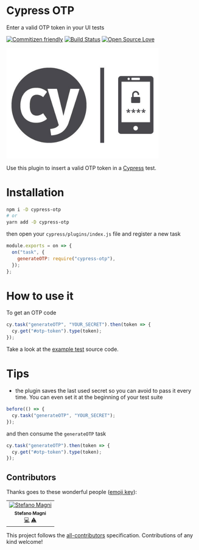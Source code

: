 # Cypress OTP
Enter a valid OTP token in your UI tests

[![Commitizen friendly](https://img.shields.io/badge/commitizen-friendly-brightgreen.svg)](http://commitizen.github.io/cz-cli/)
[![Build Status](https://travis-ci.com/NoriSte/cypress-otp.svg?branch=master)](https://travis-ci.com/NoriSte/cypress-otp)
[![Open Source Love](https://badges.frapsoft.com/os/mit/mit.svg?v=102)](https://github.com/ellerbrock/open-source-badge/)


<img src="assets/cy-otp.jpg" alt="Cypress OTP" style="width:400px;"/>

Use this plugin to insert a valid OTP token in a [Cypress](https://www.cypress.io) test.

# Installation
```bash
npm i -D cypress-otp
# or
yarn add -D cypress-otp
```

then open your `cypress/plugins/index.js` file and register a new task
```javascript
module.exports = on => {
  on("task", {
    generateOTP: require("cypress-otp"),
  });
};
```

# How to use it
To get an OTP code
```javascript
cy.task("generateOTP", "YOUR_SECRET").then(token => {
  cy.get("#otp-token").type(token);
});
```

Take a look at the [example test](cypress/integration/cypress-otp.test.js) source code.

# Tips
- the plugin saves the last used secret so you can avoid to pass it every time. You can even set it at the beginning of your test suite
```javascript
before(() => {
  cy.task("generateOTP", "YOUR_SECRET");
});
```
and then consume the `generateOTP` task
```javascript
cy.task("generateOTP").then(token => {
  cy.get("#otp-token").type(token);
});
```


## Contributors

Thanks goes to these wonderful people ([emoji key](https://allcontributors.org/docs/en/emoji-key)):

<!-- ALL-CONTRIBUTORS-LIST:START - Do not remove or modify this section -->
<!-- prettier-ignore -->
<table><tr><td align="center"><a href="https://twitter.com/NoriSte"><img src="https://avatars0.githubusercontent.com/u/173663?v=4" width="100px;" alt="Stefano Magni"/><br /><sub><b>Stefano Magni</b></sub></a><br /><a href="https://github.com/NoriSte/cypress-otp/commits?author=NoriSte" title="Code">💻</a> <a href="https://github.com/NoriSte/cypress-otp/commits?author=NoriSte" title="Tests">⚠️</a></td></tr></table>

<!-- ALL-CONTRIBUTORS-LIST:END -->

This project follows the [all-contributors](https://github.com/all-contributors/all-contributors) specification. Contributions of any kind welcome!
